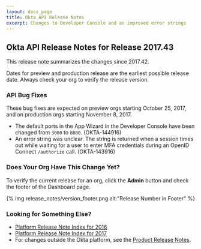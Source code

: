 ```yaml
---
layout: docs_page
title: Okta API Release Notes
excerpt: Changes to Developer Console and an improved error strings
---
```


## Okta API Release Notes for Release 2017.43

This release note summarizes the changes since 2017.42.

<!-- The following API feature enhancements are available in the 2017.43 release. -->
Dates for preview and production release are the earliest possible release date. Always check your org to verify the release version.

<!-- ### API Feature Enhancements #### Title Description --> <!-- OKTA-xxxxx -->

### API Bug Fixes

These bug fixes are expected on preview orgs starting October 25, 2017, and on production orgs starting November 8, 2017.

* The default ports in the App Wizard in the Developer Console have been changed from `3000` to `8080`. (OKTA-144916)
* An error string was unclear. The string is returned when a session times out while waiting for a user to enter MFA credentials during an OpenID Connect `/authorize` call. (OKTA-143916)

### Does Your Org Have This Change Yet?

To verify the current release for an org, click the **Admin** button and check the footer of the Dashboard page.

{% img release_notes/version_footer.png alt:"Release Number in Footer" %}

### Looking for Something Else?

* [Platform Release Note Index for 2016](platform-release-notes2016-index.html)
* [Platform Release Note Index for 2017](platform-release-notes2017-index.html)
* For changes outside the Okta platform, see the [Product Release Notes](https://help.okta.com/en/prev/Content/Topics/ReleaseNotes/preview.htm).
